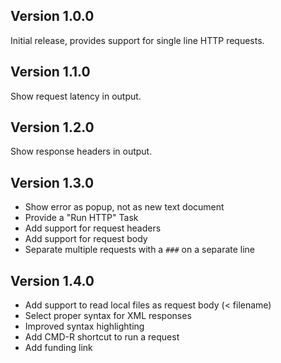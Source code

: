 ## Version 1.0.0

Initial release, provides support for single line HTTP requests.

## Version 1.1.0

Show request latency in output.

## Version 1.2.0

Show response headers in output.

## Version 1.3.0

- Show error as popup, not as new text document
- Provide a "Run HTTP" Task
- Add support for request headers
- Add support for request body
- Separate multiple requests with a `###` on a separate line

## Version 1.4.0

- Add support to read local files as request body (< filename)
- Select proper syntax for XML responses
- Improved syntax highlighting
- Add CMD-R shortcut to run a request
- Add funding link 
